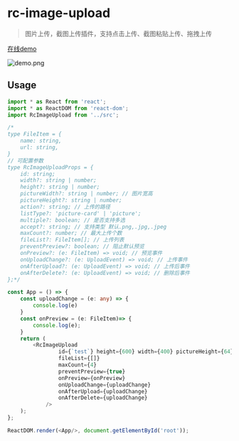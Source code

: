 # rc-image-upload

> 图片上传，截图上传插件，支持点击上传、截图粘贴上传、拖拽上传 

[在线demo](https://ligaopeng123-npm.github.io/web-components-repo/?path=/story/example-rcimageupload--props) 

![demo.png](https://github.com/ligaopeng123-npm/web-components-repo/blob/main/packages/multi-player/__tests__/demo.png?raw=true)

## Usage

```typescript
import * as React from 'react';
import * as ReactDOM from 'react-dom';
import RcImageUpload from '../src';

/*
type FileItem = {
	name: string,
	url: string,
}
// 可配置参数
type RcImageUploadProps = {
    id: string;
    width?: string | number;
    height?: string | number;
    pictureWidth?: string | number; // 图片宽高
    pictureHeight?: string | number;
    action?: string; // 上传的路径
    listType?: 'picture-card' | 'picture';
    multiple?: boolean; // 是否支持多选
    accept?: string; // 支持类型 默认.png,.jpg,.jpeg
    maxCount?: number; // 最大上传个数
    fileList?: FileItem[]; // 上传列表
    preventPreview?: boolean; // 阻止默认预览
    onPreview?: (e: FileItem) => void; // 预览事件
    onUploadChange?: (e: UploadEvent) => void; // 上传事件
    onAfterUpload?: (e: UploadEvent) => void; // 上传后事件
    onAfterDelete?: (e: UploadEvent) => void; // 删除后事件
};*/

const App = () => {
    const uploadChange = (e: any) => {
        console.log(e)
    }
    const onPreview = (e: FileItem)=> {
        console.log(e);
    }
    return (
        <RcImageUpload
                id={`test`} height={600} width={400} pictureHeight={64} pictureWidth={64}
                fileList={[]}
                maxCount={4}
				preventPreview={true}
                onPreview={onPreview}
                onUploadChange={uploadChange}
                onAfterUpload={uploadChange}
                onAfterDelete={uploadChange}
            />
    );
};

ReactDOM.render(<App/>, document.getElementById('root'));

```

